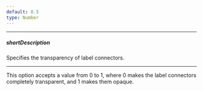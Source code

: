 ```yaml
---
default: 0.5
type: Number
---
```

---
##### shortDescription
Specifies the transparency of label connectors.

---
This option accepts a value from 0 to 1, where 0 makes the label connectors completely transparent, and 1 makes them opaque.
